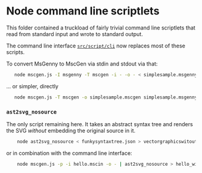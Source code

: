 # Node command line scriptlets
This folder contained a truckload of fairly trivial command line scriptlets
that read from standard input and wrote to standard output.

The command line interface [`src/script/cli`](../cli) now replaces most of these scripts.

To convert MsGenny to MscGen via stdin and stdout via that:
```sh
   node mscgen.js -I msgenny -T mscgen -i - -o - < simplesample.msgenny > simplesample.mscgen
```

... or simpler, directly
```sh
   node mscgen.js -T mscgen -o simplesample.mscgen simplesample.msgenny 
```

### `ast2svg_nosource`
The only script remaining here. It takes an abstract syntax tree and renders 
the SVG _without_ embedding the original source in it.

```sh
    node ast2svg_nosource < funkysyntaxtree.json > vectorgraphicswitoutsource.svg
```

or in combination with the command line interface:
```sh
    node mscgen.js -p -i hello.mscin -o - | ast2svg_nosource > hello_without_source.svg
```
